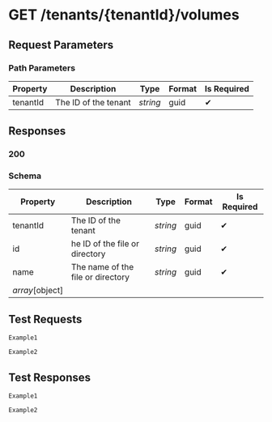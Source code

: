 # **GET**   /tenants/{tenantId}/volumes

## __Request Parameters__

### Path Parameters

   | Property | Description          | Type     | Format | Is Required |
   | -------- | -------------------- | -------- | ------ | ----------- |
   | tenantId | The ID of the tenant | _string_ | guid   | ✔           |

## __Responses__

### __200__

### Schema

| Property        | Description                       | Type     | Format | Is Required |
| --------------- | --------------------------------- | -------- | ------ | ----------- |
| tenantId        | The ID of the tenant              | _string_ | guid   | ✔           |
| id              | he ID of the file or directory    | _string_ | guid   | ✔           |
| name            | The name of the file or directory | _string_ | guid   | ✔           |
| _array_[object] |                                   |          |        |             |

## __Test Requests__

```cURL tab= 
Example1
```

```C# tab=
Example2
```

## __Test Responses__

```cURL tab= 
Example1
```

```C# tab=
Example2
```
